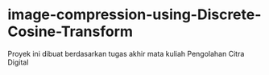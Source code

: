 # image-compression-using-Discrete-Cosine-Transform
Proyek ini dibuat berdasarkan tugas akhir mata kuliah Pengolahan Citra Digital
